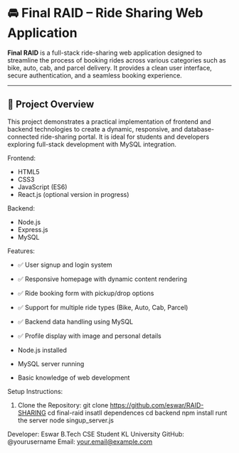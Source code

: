 # 🚘 Final RAID – Ride Sharing Web Application

**Final RAID** is a full-stack ride-sharing web application designed to streamline the process of booking rides across various categories such as bike, auto, cab, and parcel delivery. It provides a clean user interface, secure authentication, and a seamless booking experience.

---

## 📌 Project Overview

This project demonstrates a practical implementation of frontend and backend technologies to create a dynamic, responsive, and database-connected ride-sharing portal. It is ideal for students and developers exploring full-stack development with MySQL integration.

 Frontend:
- HTML5
- CSS3
- JavaScript (ES6)
- React.js (optional version in progress)

 Backend:
- Node.js
- Express.js
- MySQL


 Features:

- ✅ User signup and login system
- ✅ Responsive homepage with dynamic content rendering
- ✅ Ride booking form with pickup/drop options
- ✅ Support for multiple ride types (Bike, Auto, Cab, Parcel)
- ✅ Backend data handling using MySQL
- ✅ Profile display with image and personal details


- Node.js installed
- MySQL server running
- Basic knowledge of web development

 Setup Instructions:

1. Clone the Repository:
   git clone https://github.com/eswar/RAID-SHARING
   cd final-raid
insatll dependences 
cd backend
npm install
runt the server 
node singup_server.js

Developer:
Eswar
B.Tech CSE Student
KL University
GitHub: @yourusername
Email: your.email@example.com

